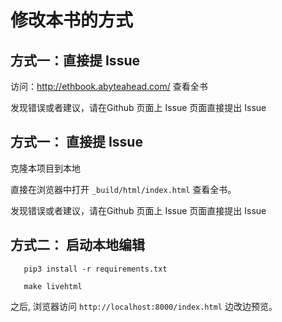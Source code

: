 # 修改本书的方式

## 方式一：直接提 Issue

访问：http://ethbook.abyteahead.com/ 查看全书

发现错误或者建议，请在Github 页面上 Issue 页面直接提出 Issue

## 方式一： 直接提 Issue

克隆本项目到本地

直接在浏览器中打开 `_build/html/index.html` 查看全书。

发现错误或者建议，请在Github 页面上 Issue 页面直接提出 Issue

## 方式二： 启动本地编辑
```
   pip3 install -r requirements.txt 

   make livehtml
```

之后, 浏览器访问 `http://localhost:8000/index.html` 边改边预览。
